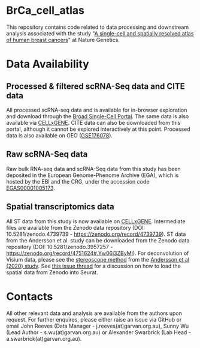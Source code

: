 # BrCa_cell_atlas
This repository contains code related to data processing and downstream analysis associated with the study "[A single-cell and spatially resolved atlas of human breast cancers](https://www.nature.com/articles/s41588-021-00911-1)" at Nature Genetics. 

# Data Availability
## Processed & filtered scRNA-Seq data and CITE data
All processed scRNA-seq data and is available for in-browser exploration and download through the [Broad Single-Cell Portal](https://singlecell.broadinstitute.org/single_cell/study/SCP1039). 
The same data is also available via [CELLxGENE](https://cellxgene.cziscience.com/collections/65db5560-7aeb-4c66-b150-5bd914480eb8).
CITE data can also be downloaded from this portal, although it cannot be explored interactively at this point.
Processed data is also available on GEO ([GSE176078](https://www.ncbi.nlm.nih.gov/geo/query/acc.cgi?acc=GSE176078)).

## Raw scRNA-Seq data
Raw bulk RNA-seq data and scRNA-Seq data from this study has been deposited in the European Genome-Phenome Archive (EGA), which is hosted by the EBI and the CRG, under the accession code [EGAS00001005173](https://ega-archive.org/studies/EGAS00001005173). 

## Spatial transcriptomics data
All ST data from this study is now available on [CELLxGENE](https://cellxgene.cziscience.com/collections/65db5560-7aeb-4c66-b150-5bd914480eb8).
Intermediate files are available from the Zenodo data repository (DOI: 10.5281/zenodo.4739739 - https://zenodo.org/record/4739739). ST data from the Andersson et al. study can be downloaded from the Zenodo data repository (DOI: 10.5281/zenodo.3957257 - https://zenodo.org/record/4751624#.Yw06i3ZByMI). For deconvolution of Visium data, please see the [stereoscope method](https://github.com/almaan/stereoscope) from the [Andersson et al (2020) study](https://www.nature.com/articles/s42003-020-01247-y).
See [this issue thread](https://github.com/Swarbricklab-code/BrCa_cell_atlas/issues/3) for a discussion on how to load the spatial data from Zenodo into Seurat.

# Contacts
All other relevant data and analysis are available from the authors upon request. For further enquires, please either raise an issue via GitHub or email John Reeves (Data Manager - j.reeves(at)garvan.org.au), Sunny Wu (Lead Author - s.wu(at)garvan.org.au) or Alexander Swarbrick (Lab Head - a.swarbrick(at)garvan.org.au).
